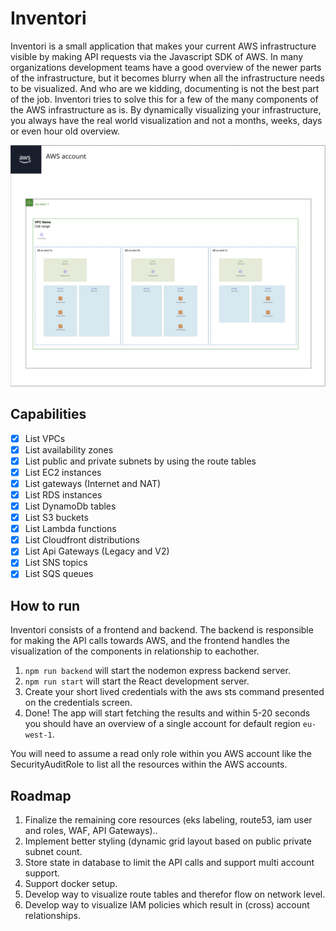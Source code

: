 # Inventori

Inventori is a small application that makes your current AWS infrastructure visible by making
API requests via the Javascript SDK of AWS. In many organizations development teams have a good overview
of the newer parts of the infrastructure, but it becomes blurry when all the infrastructure needs to be visualized.
And who are we kidding, documenting is not the best part of the job.
Inventori tries to solve this for a few of the many components of the AWS infrastructure as is.
By dynamically visualizing your infrastructure, you always have the real world visualization and not a months, weeks, days or even hour old overview.

![alt text](./Example.png)

## Capabilities

- [x] List VPCs
- [x] List availability zones
- [x] List public and private subnets by using the route tables
- [x] List EC2 instances
- [x] List gateways (Internet and NAT)
- [x] List RDS instances
- [x] List DynamoDb tables
- [x] List S3 buckets
- [x] List Lambda functions
- [x] List Cloudfront distributions
- [x] List Api Gateways (Legacy and V2)
- [x] List SNS topics
- [x] List SQS queues

## How to run

Inventori consists of a frontend and backend.
The backend is responsible for making the API calls towards AWS,
and the frontend handles the visualization of the components in relationship to eachother.

1. `npm run backend` will start the nodemon express backend server.
2. `npm run start` will start the React development server.
3. Create your short lived credentials with the aws sts command presented on the credentials screen.
4. Done! The app will start fetching the results and within 5-20 seconds you should have an overview of a single account for default region `eu-west-1`.

You will need to assume a read only role within you AWS account like the SecurityAuditRole to list
all the resources within the AWS accounts.

## Roadmap

1. Finalize the remaining core resources (eks labeling, route53, iam user and roles, WAF, API Gateways)..
2. Implement better styling (dynamic grid layout based on public private subnet count.
3. Store state in database to limit the API calls and support multi account support.
4. Support docker setup.
5. Develop way to visualize route tables and therefor flow on network level.
6. Develop way to visualize IAM policies which result in (cross) account relationships.
